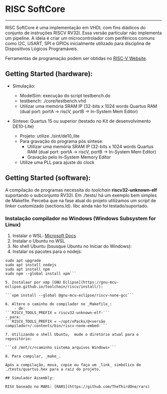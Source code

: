 # RISC SoftCore
---

RISC SoftCore é uma implementação em VHDL com fins diádicos do conjunto de instruções RISCV RV32I. Essa versão particular não implementa um pipeline. A ideia é criar um microcontrolador com periféricos comuns como I2C, USART, SPI e GPIOs inicialmente utilizado para disciplina de Dispositivos Lógicos Programáveis.

Ferramentas de programação podem ser obtidas no [RISC-V Website](https://riscv.org/software-status/).

## Getting Started (hardware):

- Simulação:
    - ModelSim: execução do script testbench.do
    - testbench: ./core/testbench.vhd
    - Utilizar uma memória SRAM IP (32-bits x 1024 words Quartus RAM (dual port: portA -> riscV, portB -> In-System Mem Editor)

- Síntese: Quartus 15 ou superior (testado no Kit de desenvolvimento DE10-Lite)
    - Projeto: utilize ./sint/de10_lite
    - Para gravação do programa pós síntese:
        - Utilizar uma memória SRAM IP (32-bits x 1024 words Quartus RAM (dual port: portA -> riscV, portB -> In-System Mem Editor)
        - Gravação pelo In-System Memory Editor
    - Utilize uma PLL para ajuste do clock


## Getting Started (software):

A compilação de programas necessita do _toolchain_ __riscv32-unknown-elf__ suportando o subconjunto RV32I. Em ./tests/ há um exemplo bem simples de Makefile. Perceba que na fase atual do projeto utilizamos um _script_ de _linker_ customizado (sections.ld). libc ainda não foi testado/suportado.

### Instalação compilador no Windows (Windows Subsystem for Linux)

1. Instalar o WSL: [Microsoft Docs](https://docs.microsoft.com/en-us/windows/wsl/install-win10)
2. Instalar o Ubuntu no WSL
3. No shell Ubuntu (bsusque Ubuntu no Iniciar do Windows):
4. Instalar os pacotes para o nodejs:

```sudo apt update
sudo apt upgrade
sudo apt install nodejs
sudo apt install npm
sudo npm --global install xpm```

5. Instalaar por xmp [GNU Eclipse](https://gnu-mcu-eclipse.github.io/toolchain/riscv/install/):

```xpm install --global @gnu-mcu-eclipse/riscv-none-gcc```

6. Altere o caminho do compilador no _Makefile_:
	- de:
```RISCV_TOOLS_PREFIX = riscv32-unknown-elf-```
- para:
```RISCV_TOOLS_PREFIX = ~/opt/xPacks/@<versão compilador>/.contents/bin/riscv-none-embed-```

7. Utilizando o shell Ubuntu,  mude o diretório atual para o repositório:

```cd /mnt/c/<caminho sistema arquivos Windows>```

8. Para compilar, _make_.

Após a compilação, mova, copie ou faça um _link_ simbólico de ./tests/quartus.hex para a raiz do projeto.

## Simulador Assembly:

RISV baseado no MARS: [RARS](https://github.com/TheThirdOne/rars)
